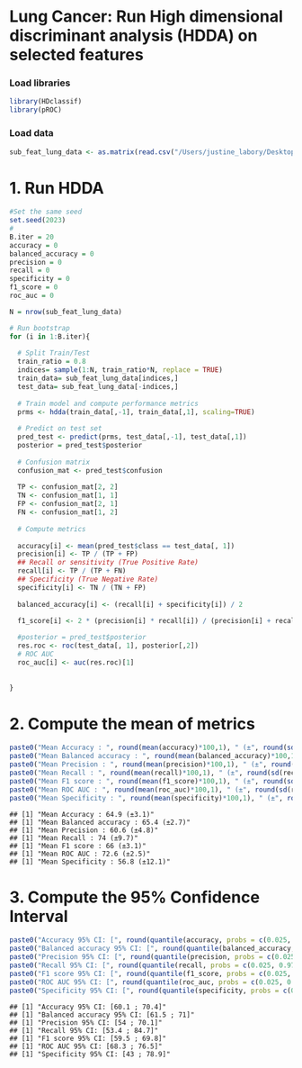 Lung Cancer: Run High dimensional discriminant analysis (HDDA) on
selected features
================

### Load libraries

``` r
library(HDclassif)
library(pROC)
```

### Load data

``` r
sub_feat_lung_data <- as.matrix(read.csv("/Users/justine_labory/Desktop/github/plantnet/Metabolomic_project/lung_project/data/LUNG_T.Feat.Select.csv"))
```

# 1. Run HDDA

``` r
#Set the same seed
set.seed(2023)
#
B.iter = 20
accuracy = 0
balanced_accuracy = 0
precision = 0
recall = 0
specificity = 0
f1_score = 0
roc_auc = 0

N = nrow(sub_feat_lung_data)

# Run bootstrap
for (i in 1:B.iter){
  
  # Split Train/Test
  train_ratio = 0.8
  indices= sample(1:N, train_ratio*N, replace = TRUE)
  train_data= sub_feat_lung_data[indices,]
  test_data= sub_feat_lung_data[-indices,]
  
  # Train model and compute performance metrics
  prms <- hdda(train_data[,-1], train_data[,1], scaling=TRUE)
  
  # Predict on test set
  pred_test <- predict(prms, test_data[,-1], test_data[,1])
  posterior = pred_test$posterior
  
  # Confusion matrix
  confusion_mat <- pred_test$confusion
  
  TP <- confusion_mat[2, 2]
  TN <- confusion_mat[1, 1]
  FP <- confusion_mat[2, 1]
  FN <- confusion_mat[1, 2]
  
  # Compute metrics
  
  accuracy[i] <- mean(pred_test$class == test_data[, 1])
  precision[i] <- TP / (TP + FP)
  ## Recall or sensitivity (True Positive Rate)
  recall[i] <- TP / (TP + FN)
  ## Specificity (True Negative Rate)
  specificity[i] <- TN / (TN + FP)
  
  balanced_accuracy[i] <- (recall[i] + specificity[i]) / 2
  
  f1_score[i] <- 2 * (precision[i] * recall[i]) / (precision[i] + recall[i])

  #posterior = pred_test$posterior
  res.roc <- roc(test_data[, 1], posterior[,2])
  # ROC AUC
  roc_auc[i] <- auc(res.roc)[1]
  
  
}
```

# 2. Compute the mean of metrics

``` r
paste0("Mean Accuracy : ", round(mean(accuracy)*100,1), " (±", round(sd(accuracy)*100,1),")")
paste0("Mean Balanced accuracy : ", round(mean(balanced_accuracy)*100,1), " (±", round(sd(balanced_accuracy)*100,1),")")
paste0("Mean Precision : ", round(mean(precision)*100,1), " (±", round(sd(precision)*100,1),")")
paste0("Mean Recall : ", round(mean(recall)*100,1), " (±", round(sd(recall)*100,1),")")
paste0("Mean F1 score : ", round(mean(f1_score)*100,1), " (±", round(sd(f1_score)*100,1),")")
paste0("Mean ROC AUC : ", round(mean(roc_auc)*100,1), " (±", round(sd(roc_auc)*100,1),")")
paste0("Mean Specificity : ", round(mean(specificity)*100,1), " (±", round(sd(specificity)*100,1),")")
```

    ## [1] "Mean Accuracy : 64.9 (±3.1)"
    ## [1] "Mean Balanced accuracy : 65.4 (±2.7)"
    ## [1] "Mean Precision : 60.6 (±4.8)"
    ## [1] "Mean Recall : 74 (±9.7)"
    ## [1] "Mean F1 score : 66 (±3.1)"
    ## [1] "Mean ROC AUC : 72.6 (±2.5)"
    ## [1] "Mean Specificity : 56.8 (±12.1)"

# 3. Compute the 95% Confidence Interval

``` r
paste0("Accuracy 95% CI: [", round(quantile(accuracy, probs = c(0.025, 0.975))[1]*100, 1), " ; ", round(quantile(accuracy, probs = c(0.025, 0.975))[2]*100, 1),"]")
paste0("Balanced accuracy 95% CI: [", round(quantile(balanced_accuracy, probs = c(0.025, 0.975))[1]*100, 1), " ; ", round(quantile(balanced_accuracy, probs = c(0.025, 0.975))[2]*100, 1),"]")
paste0("Precision 95% CI: [", round(quantile(precision, probs = c(0.025, 0.975))[1]*100, 1), " ; ",round(quantile(precision, probs = c(0.025, 0.975))[2]*100, 1),"]")
paste0("Recall 95% CI: [", round(quantile(recall, probs = c(0.025, 0.975))[1]*100, 1), " ; ", round(quantile(recall, probs = c(0.025, 0.975))[2]*100, 1),"]")
paste0("F1 score 95% CI: [", round(quantile(f1_score, probs = c(0.025, 0.975))[1]*100, 1), " ; ", round(quantile(f1_score, probs = c(0.025, 0.975))[2]*100, 1),"]")
paste0("ROC AUC 95% CI: [", round(quantile(roc_auc, probs = c(0.025, 0.975))[1]*100, 1), " ; ", round(quantile(roc_auc, probs = c(0.025, 0.975))[2]*100, 1),"]")
paste0("Specificity 95% CI: [", round(quantile(specificity, probs = c(0.025, 0.975))[1]*100, 1), " ; ", round(quantile(specificity, probs = c(0.025, 0.975))[2]*100, 1),"]")
```

    ## [1] "Accuracy 95% CI: [60.1 ; 70.4]"
    ## [1] "Balanced accuracy 95% CI: [61.5 ; 71]"
    ## [1] "Precision 95% CI: [54 ; 70.1]"
    ## [1] "Recall 95% CI: [53.4 ; 84.7]"
    ## [1] "F1 score 95% CI: [59.5 ; 69.8]"
    ## [1] "ROC AUC 95% CI: [68.3 ; 76.5]"
    ## [1] "Specificity 95% CI: [43 ; 78.9]"
